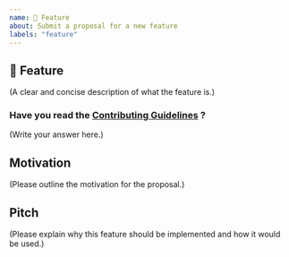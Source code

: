 ```yaml
---
name: 🚀 Feature
about: Submit a proposal for a new feature
labels: "feature"
---
```


## 🚀 Feature

(A clear and concise description of what the feature is.)

### Have you read the [Contributing Guidelines](https://github.com/SamarpanCoder2002/Generation/blob/main/CONTRIBUTING.md) ?

(Write your answer here.)

## Motivation

(Please outline the motivation for the proposal.)

## Pitch

(Please explain why this feature should be implemented and how it would be used.)
